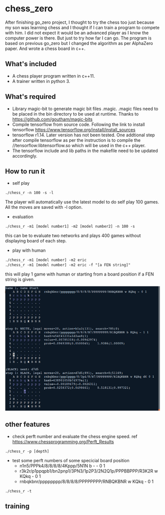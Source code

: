 # chess_zero
After finishing go_zero project, I thought to try the chess too just because my son was learning chess and I thought if I can train a program to compete with him. 
I did not expect it would be an advanced player as I know the computer power is there. But just to try how far I can go. 
The program is based on previous go_zero but I changed the algorithm as per AlphaZero paper. And wrote a chess board in c++.

## What's included
* A chess player program written in c++11. 
* A trainer written in python 3. 

## What's required
* Library magic-bit to generate magic bit files .magic. .magic files need to be placed in the bin directory to be used at runtime. Thanks to https://github.com/goutham/magic-bits
* Compile tensorflow from source code. Following the link to install tensorflow https://www.tensorflow.org/install/install_sources
* tensorflow r1.14. Later version has not been tested. One addtional step after compile tensorflow as per the instruction is to compile the //tensorflow:libtensorflow.so which will be used in the c++ player. 
* The tensorflow include and lib paths in the makefile need to be updated accordingly.

## How to run it
* self play
```shell
./chess_r -n 100 -s -l
```
  The player will automatically use the latest model to do self play 100 games. All the moves are saved with -l option. 
  
* evaluation
```shell
./chess_r -m1 [model number1] -m2 [model number2] -n 100 -s
```
  this can be to evaluate two networks and plays 400 games without displaying board of each step. 
  
* play with human
```shell
./chess_r -m1 [model number] -m2 eric
./chess_r -m1 [model number] -m2 eric -f "[a FEN string]" 
```
  this will play 1 game with human or starting from a board position if a FEN string is given. 

![alt text](chess_screen.png)
 
## other features
* check perft number and evaluate the chess engine speed. ref https://www.chessprogramming.org/Perft_Results 
```shell 
./chess_r -p [depth] 
```

* test some perft numbers of some specicial board position
	- n1n5/PPPk4/8/8/8/8/4Kppp/5N1N b - - 0 1
	- r3k2r/p1ppqpb1/bn2pnp1/3PN3/1p2P3/2N2Q1p/PPPBBPPP/R3K2R w KQkq - 0 1
	- rnbqkbnr/pppppppp/8/8/8/8/PPPPPPPP/RNBQKBNR w KQkq - 0 1


```shell 
./chess_r -t 
```

## training



